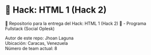 # 🚀 Hack: HTML 1 (Hack 2)

👾 Repositorio para la entrega del Hack: HTML 1 (Hack 2) 👾 - Programa Fullstack (Social Oplesk)

Autor de este repo: Jhoan Laguna
<br>
Ubicación: Caracas, Venezuela
<br>
Número de team actual: 8
